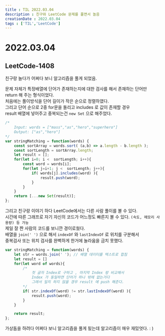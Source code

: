 ```yaml
---
title : TIL 2022.03.04
description : 친구와 LeetCode 문제를 풀면서 놀음
creationDate : 2022.03.04
tags : ['TIL','LeetCode']
---
```


# 2022.03.04


## LeetCode-1408 
친구랑 놀다가 어쩌다 보니 알고리즘을 풀게 되었음. 

문제 자체가 특정배열에 단어가 존재하는지에 대한 검사를 해서 존재하는 단어만 return 해 주는 형식이었다.     
처음에는 풀이방식을 단어 길이가 작은 순으로 정렬하였다.   
그리고 단어 순으로 2중 for문을 돌리고 includes 로 값이 존재할 경우      
result 배열에 넣어주고 중복되는건 `new Set` 으로 해주었다.    
```js
/*
	Input: words = ["mass","as","hero","superhero"]
	Output: ["as","hero"]
*/
var stringMatching = function(words) {
    const sortArray = words.sort( (a,b) => a.length - b.length ); 
    const sortLength = sortArray.length;
    let result = [];
    for(let i=0; i <  sortLength; i++){
        const word = words[i];
        for(let j=i+1; j <  sortLength; j++){
            if( words[j].includes(word) ){
                result.push(word);
            }
        }
    }
    return [...new Set(result)];
};
```
그리고 친구랑 이야기 하다 LeetCode에서는 다른 사람 풀이를 볼 수 있다.     
시간에 따른 그래프로 자기 자신의 코드가 어느정도 빠른지 볼 수 있다. `(속도, 메모리 사용량) 등 가능`        
제일 잘 짠 사람의 코드를 보니깐 경이로웠다.    
배열을 `join(' ')` 으로 해서 `indexOf` 와 `lastIndexOf` 로 위치를 구분해서    
중복검사 또는 위치 검사를 완벽하게 한거에 놀라움을 금치 못했다.  
```js
var stringMatching = function(words) {
    let str = words.join(' '); // 배열 데이터를 텍스트로 합침
    let result = []
    for(let word of words){
    	/*
    		첫 글자 Index로 구하고 , 마지막 Index 랑 비교해서 
    		Index 가 동일하면 단어가 하나 밖에 없는거다 
    		그래서 일치 하지 않을 경우 result 에 push 해준다.
    	*/
        if( str.indexOf(word) != str.lastIndexOf(word) ){ 
            result.push(word);
        }
    }

    return result;
};
```
가상돔을 하려다 어쩌다 보니 알고리즘을 풀게 됬는데 알고리즘이 매우 재밌엇다. : )